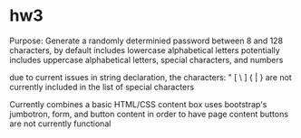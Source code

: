 # hw3

Purpose:
    Generate a randomly determinied password between 8 and 128 characters,
    by default includes lowercase alphabetical letters
    potentially includes uppercase alphabetical letters, special characters, and numbers


due to current issues in string declaration, the characters: " [ \ ] { | }
are not currently included in the list of special characters

Currently combines a basic HTML/CSS content box
uses bootstrap's jumbotron, form, and button content in order to have page content
buttons are not currently functional

